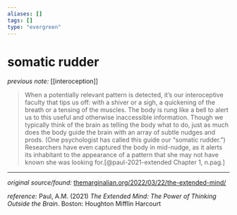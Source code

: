 ```yaml
---
aliases: []
tags: []
type: "evergreen"
---
```


# somatic rudder

_previous note:_ [[interoception]]

> When a potentially relevant pattern is detected, it’s our interoceptive faculty that tips us off: with a shiver or a sigh, a quickening of the breath or a tensing of the muscles. The body is rung like a bell to alert us to this useful and otherwise inaccessible information. Though we typically think of the brain as telling the body what to do, just as much does the body guide the brain with an array of subtle nudges and prods. (One psychologist has called this guide our “somatic rudder.”) Researchers have even captured the body in mid-nudge, as it alerts its inhabitant to the appearance of a pattern that she may not have known she was looking for.[@paul-2021-extended Chapter 1, n.pag.]

---

_original source/found:_ [themarginalian.org/2022/03/22/the-extended-mind/](https://www.themarginalian.org/2022/03/22/the-extended-mind/)

_reference:_ Paul, A.M. (2021) _The Extended Mind: The Power of Thinking Outside the Brain_. Boston: Houghton Mifflin Harcourt



